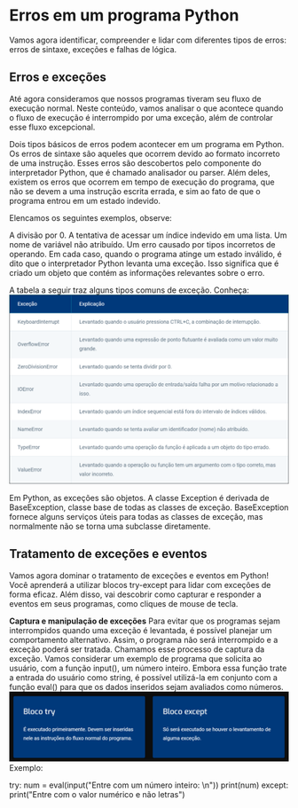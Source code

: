 # Erros em um programa Python

Vamos agora identificar, compreender e lidar com diferentes tipos de erros: erros de sintaxe, exceções e falhas de lógica.

## Erros e exceções

Até agora consideramos que nossos programas tiveram seu fluxo de execução normal. Neste conteúdo, vamos analisar o que acontece quando o fluxo de execução é interrompido por uma exceção, além de controlar esse fluxo excepcional.

Dois tipos básicos de erros podem acontecer em um programa em Python. Os erros de sintaxe são aqueles que ocorrem devido ao formato incorreto de uma instrução. Esses erros são descobertos pelo componente do interpretador Python, que é chamado analisador ou parser.
Além deles, existem os erros que ocorrem em tempo de execução do programa, que não se devem a uma instrução escrita errada, e sim ao fato de que o programa entrou em um estado indevido.

Elencamos os seguintes exemplos, observe:

A divisão por 0.
A tentativa de acessar um índice indevido em uma lista.
Um nome de variável não atribuído.
Um erro causado por tipos incorretos de operando.
Em cada caso, quando o programa atinge um estado inválido, é dito que o interpretador Python levanta uma exceção. Isso significa que é criado um objeto que contém as informações relevantes sobre o erro.

A tabela a seguir traz alguns tipos comuns de exceção. Conheça:
![alt text](images/image-1.png)

Em Python, as exceções são objetos. A classe Exception é derivada de BaseException, classe base de todas as classes de exceção. BaseException fornece alguns serviços úteis para todas as classes de exceção, mas normalmente não se torna uma subclasse diretamente.

## Tratamento de exceções e eventos

Vamos agora dominar o tratamento de exceções e eventos em Python! Você aprenderá a utilizar blocos try-except para lidar com exceções de forma eficaz. Além disso, vai descobrir como capturar e responder a eventos em seus programas, como cliques de mouse de tecla.

**Captura e manipulação de exceções**
Para evitar que os programas sejam interrompidos quando uma exceção é levantada, é possível planejar um comportamento alternativo. Assim, o programa não será interrompido e a exceção poderá ser tratada. Chamamos esse processo de captura da exceção.
Vamos considerar um exemplo de programa que solicita ao usuário, com a função input(), um número inteiro. Embora essa função trate a entrada do usuário como string, é possível utilizá-la em conjunto com a função eval() para que os dados inseridos sejam avaliados como números.
![alt text](images/image-2.png)
Exemplo:

try:
    num = eval(input("Entre com um número inteiro: \n"))
    print(num)
except:
    print("Entre com o valor numérico e não letras")

